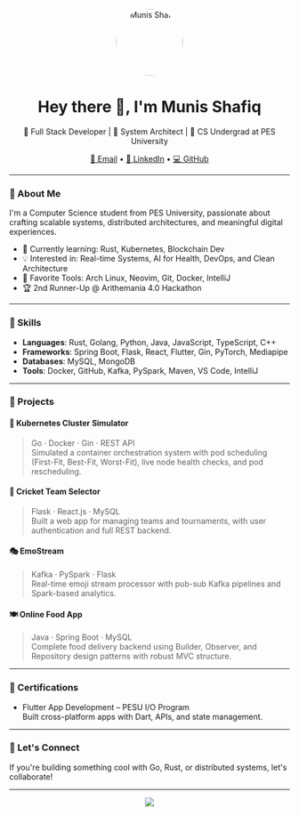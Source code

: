 <!-- GitHub Profile README -->

<p align="center">
  <img src="https://avatars.githubusercontent.com/u/00000000" alt="Munis Shafiq" width="120" style="border-radius: 50%"/>
</p>

<h1 align="center">Hey there 👋, I'm Munis Shafiq</h1>

<p align="center">
  🚀 Full Stack Developer | 🧠 System Architect | 🔬 CS Undergrad at PES University  
</p>

<p align="center">
  <a href="mailto:munish3971@gmail.com">📧 Email</a> •
  <a href="https://linkedin.com/in/munis-shafiq">💼 LinkedIn</a> •
  <a href="https://github.com/muniss950">💻 GitHub</a>
</p>

---

### 🧠 About Me

I'm a Computer Science student from PES University, passionate about crafting scalable systems, distributed architectures, and meaningful digital experiences.

- 🌱 Currently learning: Rust, Kubernetes, Blockchain Dev
- 💡 Interested in: Real-time Systems, AI for Health, DevOps, and Clean Architecture
- 🧰 Favorite Tools: Arch Linux, Neovim, Git, Docker, IntelliJ
- 🏆 2nd Runner-Up @ Arithemania 4.0 Hackathon

---

### 💼 Skills

- **Languages**: Rust, Golang, Python, Java, JavaScript, TypeScript, C++
- **Frameworks**: Spring Boot, Flask, React, Flutter, Gin, PyTorch, Mediapipe
- **Databases**: MySQL, MongoDB
- **Tools**: Docker, GitHub, Kafka, PySpark, Maven, VS Code, IntelliJ

---

### 🔨 Projects

#### 🐳 Kubernetes Cluster Simulator  
> Go · Docker · Gin · REST API  
Simulated a container orchestration system with pod scheduling (First-Fit, Best-Fit, Worst-Fit), live node health checks, and pod rescheduling.

#### 🏏 Cricket Team Selector  
> Flask · React.js · MySQL  
Built a web app for managing teams and tournaments, with user authentication and full REST backend.

#### 🎭 EmoStream  
> Kafka · PySpark · Flask  
Real-time emoji stream processor with pub-sub Kafka pipelines and Spark-based analytics.

#### 🍽️ Online Food App  
> Java · Spring Boot · MySQL  
Complete food delivery backend using Builder, Observer, and Repository design patterns with robust MVC structure.

---

### 📜 Certifications

- Flutter App Development – PESU I/O Program  
  Built cross-platform apps with Dart, APIs, and state management.

---

### 🎯 Let's Connect

If you're building something cool with Go, Rust, or distributed systems, let's collaborate!

---

<p align="center">
  <img src="https://github-readme-stats.vercel.app/api?username=muniss950&show_icons=true&theme=radical" />
</p>
